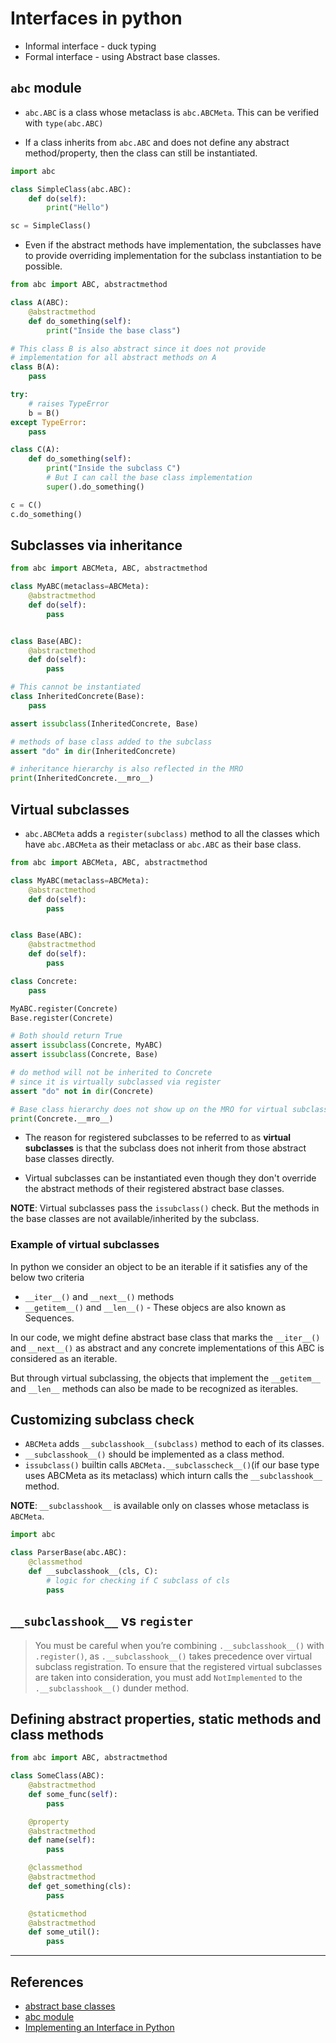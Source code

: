# Interfaces in python

* Informal interface - duck typing
* Formal interface - using Abstract base classes.

## `abc` module

* `abc.ABC` is a class whose metaclass is `abc.ABCMeta`. This can be verified with `type(abc.ABC)`

* If a class inherits from `abc.ABC` and does not define any abstract method/property, then the class can still be instantiated.

```Python
import abc

class SimpleClass(abc.ABC):
    def do(self):
        print("Hello")

sc = SimpleClass()
```

* Even if the abstract methods have implementation,  the subclasses have to provide overriding implementation for the subclass instantiation to be possible.

```Python
from abc import ABC, abstractmethod

class A(ABC):
    @abstractmethod
    def do_something(self):
        print("Inside the base class")

# This class B is also abstract since it does not provide
# implementation for all abstract methods on A
class B(A):
    pass

try:
    # raises TypeError
    b = B()
except TypeError:
    pass

class C(A):
    def do_something(self):
        print("Inside the subclass C")
        # But I can call the base class implementation
        super().do_something()

c = C()
c.do_something()
```

## Subclasses via inheritance

```Python
from abc import ABCMeta, ABC, abstractmethod

class MyABC(metaclass=ABCMeta):
    @abstractmethod
    def do(self):
        pass


class Base(ABC):
    @abstractmethod
    def do(self):
        pass

# This cannot be instantiated
class InheritedConcrete(Base):
    pass

assert issubclass(InheritedConcrete, Base)

# methods of base class added to the subclass
assert "do" in dir(InheritedConcrete)

# inheritance hierarchy is also reflected in the MRO
print(InheritedConcrete.__mro__)
```

## Virtual subclasses

* `abc.ABCMeta` adds a `register(subclass)` method to all the classes which have `abc.ABCMeta` as their metaclass or `abc.ABC` as their base class.

```Python
from abc import ABCMeta, ABC, abstractmethod

class MyABC(metaclass=ABCMeta):
    @abstractmethod
    def do(self):
        pass


class Base(ABC):
    @abstractmethod
    def do(self):
        pass

class Concrete:
    pass

MyABC.register(Concrete)
Base.register(Concrete)

# Both should return True
assert issubclass(Concrete, MyABC)
assert issubclass(Concrete, Base)

# do method will not be inherited to Concrete
# since it is virtually subclassed via register
assert "do" not in dir(Concrete)

# Base class hierarchy does not show up on the MRO for virtual subclasses
print(Concrete.__mro__)
```

* The reason for registered subclasses to be referred to as **virtual subclasses** is that the subclass does not inherit from those abstract base classes directly.

* Virtual subclasses can be instantiated even though they don't override the abstract methods of their registered abstract base classes.

**NOTE**: Virtual subclasses pass the `issubclass()` check. But the methods in the base classes are not available/inherited by the subclass.

### Example of virtual subclasses

In python we consider an object to be an iterable if it satisfies any of the below two criteria

* `__iter__()` and `__next__()` methods
* `__getitem__()` and `__len__()` - These objecs are also known as Sequences.

In our code, we might define abstract base class that marks the `__iter__()` and `__next__()` as abstract and any concrete implementations of this ABC is considered as an iterable.

But through virtual subclassing, the objects that implement the `__getitem__` and `__len__` methods can also be made to be recognized as iterables.

## Customizing subclass check

* `ABCMeta` adds `__subclasshook__(subclass)` method to each of its classes.
* `__subclasshook__()` should be implemented as a class method.
* `issubclass()` builtin calls `ABCMeta.__subclasscheck__()`(if our base type uses ABCMeta as its metaclass) which inturn calls the `__subclasshook__` method.

**NOTE**: `__subclasshook__` is available only on classes whose metaclass is `ABCMeta`.

```Python
import abc

class ParserBase(abc.ABC):
    @classmethod
    def __subclasshook__(cls, C):
        # logic for checking if C subclass of cls
        pass
```

## `__subclasshook__` vs `register`

> You must be careful when you’re combining `.__subclasshook__()` with `.register()`, as `.__subclasshook__()` takes precedence over virtual subclass registration. To ensure that the registered virtual subclasses are taken into consideration, you must add `NotImplemented` to the `.__subclasshook__()` dunder method.

## Defining abstract properties, static methods and class methods

```Python
from abc import ABC, abstractmethod

class SomeClass(ABC):
    @abstractmethod
    def some_func(self):
        pass

    @property
    @abstractmethod
    def name(self):
        pass

    @classmethod
    @abstractmethod
    def get_something(cls):
        pass

    @staticmethod
    @abstractmethod
    def some_util():
        pass
```

---

## References

* [abstract base classes](https://www.python-course.eu/python3_abstract_classes.php)
* [abc module](https://docs.python.org/3/library/abc.html)
* [Implementing an Interface in Python](https://realpython.com/python-interface/)

